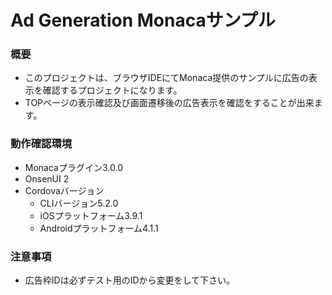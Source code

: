 # Ad Generation Monacaサンプル

### 概要

- このプロジェクトは、ブラウザIDEにてMonaca提供のサンプルに広告の表示を確認するプロジェクトになります。
- TOPページの表示確認及び画面遷移後の広告表示を確認をすることが出来ます。

### 動作確認環境
 - Monacaプラグイン3.0.0
 - OnsenUI 2
 - Cordovaバージョン
   - CLIバージョン5.2.0
   - iOSプラットフォーム3.9.1
   - Androidプラットフォーム4.1.1

### 注意事項
 - 広告枠IDは必ずテスト用のIDから変更をして下さい。